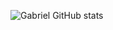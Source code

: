 ![Gabriel GitHub stats](https://github-readme-stats.vercel.app/api?username=GabrielRGalvao&showicons=true&theme=radical)
